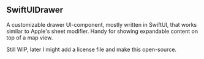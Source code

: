 ## SwiftUIDrawer

A customizable drawer UI-component, mostly written in SwiftUI, that works similar to Apple's sheet modifier.
Handy for showing expandable content on top of a map view.

Still WIP, later I might add a license file and make this open-source.
